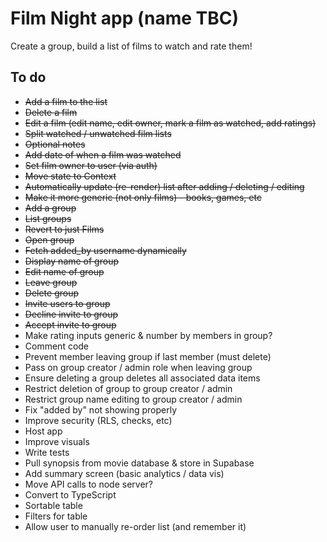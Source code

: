 # Film Night app (name TBC)

Create a group, build a list of films to watch and rate them!

## To do

- ~~Add a film to the list~~
- ~~Delete a film~~
- ~~Edit a film (edit name, edit owner, mark a film as watched, add ratings)~~
- ~~Split watched / unwatched film lists~~
- ~~Optional notes~~
- ~~Add date of when a film was watched~~
- ~~Set film owner to user (via auth)~~
- ~~Move state to Context~~
- ~~Automatically update (re-render) list after adding / deleting / editing~~
- ~~Make it more generic (not only films) - books, games, etc~~
- ~~Add a group~~
- ~~List groups~~
- ~~Revert to just Films~~
- ~~Open group~~
- ~~Fetch added_by username dynamically~~
- ~~Display name of group~~
- ~~Edit name of group~~
- ~~Leave group~~
- ~~Delete group~~
- ~~Invite users to group~~
- ~~Decline invite to group~~
- ~~Accept invite to group~~
- Make rating inputs generic & number by members in group?
- Comment code
- Prevent member leaving group if last member (must delete)
- Pass on group creator / admin role when leaving group
- Ensure deleting a group deletes all associated data items
- Restrict deletion of group to group creator / admin
- Restrict group name editing to group creator / admin
- Fix "added by" not showing properly
- Improve security (RLS, checks, etc)
- Host app
- Improve visuals
- Write tests
- Pull synopsis from movie database & store in Supabase
- Add summary screen (basic analytics / data vis)
- Move API calls to node server?
- Convert to TypeScript
- Sortable table
- Filters for table
- Allow user to manually re-order list (and remember it)

